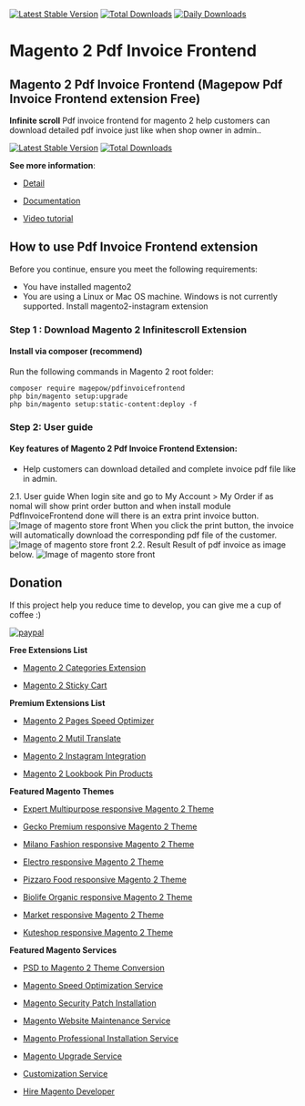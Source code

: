 
[![Latest Stable Version](https://poser.pugx.org/magepow/pdfinvoicefrontend/v/stable)](https://packagist.org/packages/magepow/pdfinvoicefrontend)
[![Total Downloads](https://poser.pugx.org/magepow/pdfinvoicefrontend/downloads)](https://packagist.org/packages/magepow/pdfinvoicefrontend)
[![Daily Downloads](https://poser.pugx.org/magepow/pdfinvoicefrontend/d/daily)](https://packagist.org/packages/magepow/pdfinvoicefrontend)
# Magento 2 Pdf Invoice Frontend

## Magento 2 Pdf Invoice Frontend (Magepow Pdf Invoice Frontend extension Free)

**Infinite scroll** Pdf invoice frontend for magento 2 help customers can download detailed pdf invoice just like when shop owner in admin..

[![Latest Stable Version](https://poser.pugx.org/magepow/pdfinvoicefrontend/v/stable)](https://packagist.org/packages/magepow/pdfinvoicefrontend)
[![Total Downloads](https://poser.pugx.org/magepow/pdfinvoicefrontend/downloads)](https://packagist.org/packages/magepow/pdfinvoicefrontend)

**See more information**:

- [Detail](https://magepow.com/magento-2-infinite-scroll-extension.html)

- [Documentation](https://docs.alothemes.com/m2/extension/pdfinvoicefrontend/)

- [Video tutorial](https://www.youtube.com/watch?v=gTemvUzrOJg&t=57s)

## How to use Pdf Invoice Frontend extension
Before you continue, ensure you meet the following requirements:

  * You have installed magento2
  * You are using a Linux or Mac OS machine. Windows is not currently supported.
  Install magento2-instagram extension

### Step 1 : Download Magento 2 Infinitescroll Extension

 #### Install via composer (recommend)
Run the following commands in Magento 2 root folder:
```
composer require magepow/pdfinvoicefrontend
php bin/magento setup:upgrade
php bin/magento setup:static-content:deploy -f
```

### Step 2: User guide
  #### Key features of Magento 2 Pdf Invoice Frontend Extension:
  * Help customers can download detailed and complete invoice pdf file like in admin.

  2.1. User guide
    When login site and go to My Account > My Order if as nomal will show print order button and when install module PdfInvoiceFrontend done will there is an extra print invoice button.
    ![Image of magento store front](https://github.com/magepow/magento-2-pdf-invoice-frontend/blob/master/media/print_invoice_button.png)
    When you click the print button, the invoice will automatically download the corresponding pdf file of the customer.
    ![Image of magento store front](https://github.com/magepow/magento-2-pdf-invoice-frontend/blob/master/media/download_pdf_invoice.png)
  2.2. Result
   Result of pdf invoice as image below.
   ![Image of magento store front](https://github.com/magepow/magento-2-pdf-invoice-frontend/blob/master/media/pdf.png)

 ## Donation

If this project help you reduce time to develop, you can give me a cup of coffee :) 

[![paypal](https://www.paypalobjects.com/en_US/i/btn/btn_donateCC_LG.gif)](https://www.paypal.com/paypalme/alopay)

      
**Free Extensions List**

* [Magento 2 Categories Extension](https://magepow.com/magento-categories-extension.html)

* [Magento 2 Sticky Cart](https://magepow.com/magento-sticky-cart.html)

**Premium Extensions List**

* [Magento 2 Pages Speed Optimizer](https://magepow.com/magento2-speed-optimizer.html)

* [Magento 2 Mutil Translate](https://magepow.com/magento-multi-translate.html)

* [Magento 2 Instagram Integration](https://magepow.com/magento-2-instagram.html)

* [Magento 2 Lookbook Pin Products](https://magepow.com/lookbook-pin-products.html)

**Featured Magento Themes**

* [Expert Multipurpose responsive Magento 2 Theme](https://1.envato.market/c/1314680/275988/4415?u=https://themeforest.net/item/expert-premium-responsive-magento-2-and-1-support-rtl-magento-2-/21667789)

* [Gecko Premium responsive Magento 2 Theme](https://1.envato.market/c/1314680/275988/4415?u=https://themeforest.net/item/gecko-responsive-magento-2-theme-rtl-supported/24677410)

* [Milano Fashion responsive Magento 2 Theme](https://1.envato.market/c/1314680/275988/4415?u=https://themeforest.net/item/milano-fashion-responsive-magento-1-2-theme/12141971)

* [Electro responsive Magento 2 Theme](https://1.envato.market/c/1314680/275988/4415?u=https://themeforest.net/item/electro-responsive-magento-1-2-theme/17042067)

* [Pizzaro Food responsive Magento 2 Theme](https://1.envato.market/c/1314680/275988/4415?u=https://themeforest.net/item/pizzaro-food-responsive-magento-1-2-theme/19438157)

* [Biolife Organic responsive Magento 2 Theme](https://1.envato.market/c/1314680/275988/4415?u=https://themeforest.net/item/biolife-organic-food-magento-2-theme-rtl-supported/25712510)

* [Market responsive Magento 2 Theme](https://1.envato.market/c/1314680/275988/4415?u=https://themeforest.net/item/market-responsive-magento-2-theme/22997928)

* [Kuteshop responsive Magento 2 Theme](https://1.envato.market/c/1314680/275988/4415?u=https://themeforest.net/item/kuteshop-multipurpose-responsive-magento-1-2-theme/12985435)

**Featured Magento Services**

* [PSD to Magento 2 Theme Conversion](https://magepow.com/psd-to-magento-theme-conversion.html)

* [Magento Speed Optimization Service](https://magepow.com/magento-speed-optimization-service.html)

* [Magento Security Patch Installation](https://magepow.com/magento-security-patch-installation.html)

* [Magento Website Maintenance Service](https://magepow.com/website-maintenance-service.html)

* [Magento Professional Installation Service](https://magepow.com/professional-installation-service.html)

* [Magento Upgrade Service](https://magepow.com/magento-upgrade-service.html)

* [Customization Service](https://magepow.com/customization-service.html)

* [Hire Magento Developer](https://magepow.com/hire-magento-developer.html)

